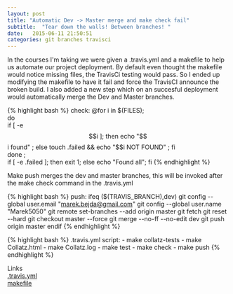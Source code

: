 ```yaml
---
layout: post
title: "Automatic Dev -> Master merge and make check fail"
subtitle:  "Tear down the walls! Between branches! "
date:   2015-06-11 21:50:51
categories: git branches travisci
---
```


In the courses I'm taking we were given a .travis.yml and a makefile to help us automate our project deployment. By default even thought the makefile would notice missing files, the TravisCi testing would pass. So I ended up modifying the makefile to have it fail and force the TravisCI announce the broken build. I also added a new step which on an succesful deployment would automatically merge the Dev and Master branches. 

{% highlight bash %}
check:
	@for i in $(FILES);                                         \
        do                                                          \
        if [ -e $$i ]; then echo "$$i found" ; else touch .failed && echo "$$i NOT FOUND" ; fi \
        done ; \
        if [ -e .failed ]; then exit 1; else echo "Found all"; fi
{% endhighlight %}

Make push merges the dev and master branches, this will be invoked after the make check command in the .travis.yml

{% highlight bash %}
push:
ifeq ($(TRAVIS_BRANCH),dev)
	git config --global user.email "marek.bejda@gmail.com"
	git config --global user.name "Marek5050"
	git remote set-branches --add origin master
	git fetch
	git reset --hard
	git checkout master --force 
	git merge --no-ff --no-edit dev
	git push origin master
endif
{% endhighlight %}

{% highlight bash %}
.travis.yml
script:
    - make collatz-tests
    - make Collatz.html
    - make Collatz.log
    - make test
    - make check
    - make push
{% endhighlight %}


Links  
[.travis.yml][travis]  
[makefile][makefile]


[travis]: /static/git_push/travis.yml
[makefile]: /static/git_push/makefile
